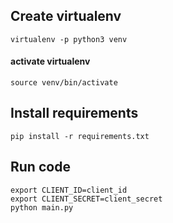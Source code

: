 ## Create virtualenv
`virtualenv -p python3 venv`  

#### activate virtualenv  
`source venv/bin/activate`

## Install requirements
`pip install -r requirements.txt`

## Run code
`export CLIENT_ID=client_id`  
`export CLIENT_SECRET=client_secret`  
`python main.py`
